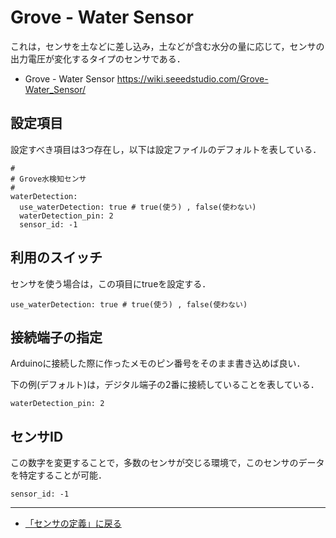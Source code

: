 # Grove - Water Sensor

これは，センサを土などに差し込み，土などが含む水分の量に応じて，センサの出力電圧が変化するタイプのセンサである．

- Grove - Water Sensor https://wiki.seeedstudio.com/Grove-Water_Sensor/

## 設定項目
設定すべき項目は3つ存在し，以下は設定ファイルのデフォルトを表している．

```
#
# Grove水検知センサ
#
waterDetection:
  use_waterDetection: true # true(使う) , false(使わない)
  waterDetection_pin: 2
  sensor_id: -1
```

## 利用のスイッチ
センサを使う場合は，この項目にtrueを設定する．
```
use_waterDetection: true # true(使う) , false(使わない)
```

## 接続端子の指定
Arduinoに接続した際に作ったメモのピン番号をそのまま書き込めば良い．

下の例(デフォルト)は，デジタル端子の2番に接続していることを表している．
```
waterDetection_pin: 2
```



## センサID
この数字を変更することで，多数のセンサが交じる環境で，このセンサのデータを特定することが可能．
```
sensor_id: -1
```

***

- [「センサの定義」に戻る](../SensorDefinition.md)
